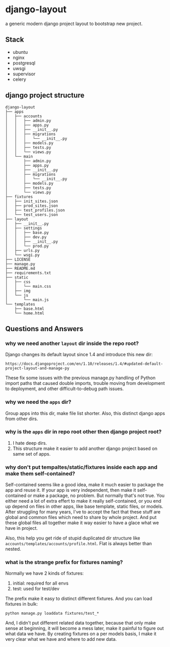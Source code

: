 # django-layout
a generic modern django project layout to bootstrap new project.

## Stack

- ubuntu
- nginx
- postgresql
- uwsgi
- supervisor
- celery

## django project structure

    django-layout
    ├── apps
    │   ├── accounts
    │   │   ├── admin.py
    │   │   ├── apps.py
    │   │   ├── __init__.py
    │   │   ├── migrations
    │   │   │   └── __init__.py
    │   │   ├── models.py
    │   │   ├── tests.py
    │   │   └── views.py
    │   └── main
    │       ├── admin.py
    │       ├── apps.py
    │       ├── __init__.py
    │       ├── migrations
    │       │   └── __init__.py
    │       ├── models.py
    │       ├── tests.py
    │       └── views.py
    ├── fixtures
    │   ├── init_sites.json
    │   ├── prod_sites.json
    │   ├── test_profiles.json
    │   └── test_users.json
    ├── layout
    │   ├── __init__.py
    │   ├── settings
    │   │   ├── base.py
    │   │   ├── dev.py
    │   │   ├── __init__.py
    │   │   └── prod.py
    │   ├── urls.py
    │   └── wsgi.py
    ├── LICENSE
    ├── manage.py
    ├── README.md
    ├── requirements.txt
    ├── static
    │   ├── css
    │   │   └── main.css
    │   ├── img
    │   └── js
    │       └── main.js
    └── templates
        ├── base.html
        └── home.html

## Questions and Answers

### why we need another `layout` dir inside the repo root?
Django changes its default layout since 1.4 and introduce this new dir:

    https://docs.djangoproject.com/en/1.10/releases/1.4/#updated-default-project-layout-and-manage-py

These fix some issues with the previous manage.py handling of Python
import paths that caused double imports, trouble moving from development
to deployment, and other difficult-to-debug path issues.

### why we need the `apps` dir?
Group apps into this dir, make file list shorter.
Also, this distinct django apps from other dirs.

### why is the `apps` dir in repo root other then django project root?
1. I hate deep dirs.
2. This structure make it easier to add another django project based on same set of apps.

### why don't put tempaltes/static/fixtures inside each app and make them self-contained?
Self-contained seems like a good idea, make it much easier to package
the app and reuse it. If your app is very independent, then make it
self-contained or make a package, no problem. But normally that's not
true. You either need a lot of extra effert to make it really
self-contained, or you end up depend on files in other apps, like base
template, static files, or models. After struggling for many years,
I've to accept the fact that these stuff are global and common files
which need to share by whole project. And put these global files all
together make it way easier to have a glace what we have in project.

Also, this help you get ride of stupid duplicated dir structure like
`accounts/templates/accounts/profile.html`. Flat is always better
than nested.

### what is the strange prefix for fixtures naming?
Normally we have 2 kinds of fixtures:
1. initial: required for all envs
2. test: used for test/dev

The prefix make it easy to distinct different fixtures. And you can load fixtures in bulk:

    python manage.py loaddata fixtures/test_*

And, I didn't put different related data together, because that only
make sense at beginning, it will become a mess later, make it painful to
figure out what data we have.
By creating fixtures on a per models basis, I make it very clear what we have
and where to add new data.

